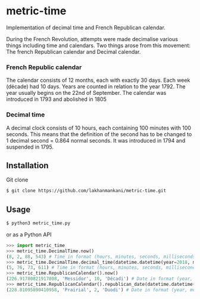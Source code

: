 # metric-time
Implementation of decimal time and French Republican calendar.

During the French Revolution, attempts were made decimalise various things including time and calendars. Two things arose from this movement: The french Republican calendar and Decimal calendar.

### French Republic calendar
The calendar consists of 12 months, each with exactly 30 days. Each week (décade) had 10 days. Years are counted in relation to the year 1792. The year usually begins on the 22nd of September. The calendar was introduced in 1793 and abolished in 1805

### Decimal time
A decimal clock consists of 10 hours, each containing 100 minutes with 100 seconds. This means that the definition of the second has to be changed to 1 decimal second = 0.864 normal seconds. It was introduced in 1794 and suspended in 1795.

## Installation
Git clone
```bash
$ git clone https://github.com/lakhanmankani/metric-time.git
```

## Usage
```bash
$ python3 metric_time.py
```
or as a Python API
```python
>>> import metric_time
>>> metric_time.DecimalTime.now()
(8, 2, 88, 543) # Time in format (hours, minutes, seconds, milliseconds)
>>> metric_time.DecimalTime.decimal_time(datetime.datetime(year=2018, month=6, day=28, hour=13, minute=50, second=30))
(5, 76, 73, 611) # Time in format (hours, minutes, seconds, milliseconds)
>>> metric_time.RepublicanCalendar().now()
(226.91780821917808, 'Messidor', 10, 'Décadi') # Date in format (year, month, date, day)
>>> metric_time.RepublicanCalendar().republican_date(datetime.datetime(year=2020, month=5, day=20, tzinfo=pytz.reference.LocalTimezone()))
(228.81095890410958, 'Prairial', 2, 'Duodi') # Date in format (year, month, date, day)
```

